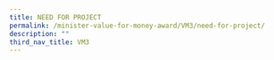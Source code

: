 ```yaml
---
title: NEED FOR PROJECT
permalink: /minister-value-for-money-award/VM3/need-for-project/
description: ""
third_nav_title: VM3
---
```

